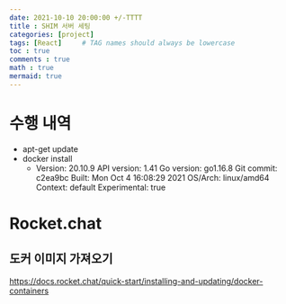 ```yaml
---
date: 2021-10-10 20:00:00 +/-TTTT
title : SHIM 서버 세팅
categories: [project]
tags: [React]     # TAG names should always be lowercase
toc : true
comments : true
math : true
mermaid: true
---
```


# 수행 내역
- apt-get update
- docker install
  - Version:           20.10.9
 API version:       1.41
 Go version:        go1.16.8
 Git commit:        c2ea9bc
 Built:             Mon Oct  4 16:08:29 2021
 OS/Arch:           linux/amd64
 Context:           default
 Experimental:      true

# Rocket.chat
## 도커 이미지 가져오기
https://docs.rocket.chat/quick-start/installing-and-updating/docker-containers